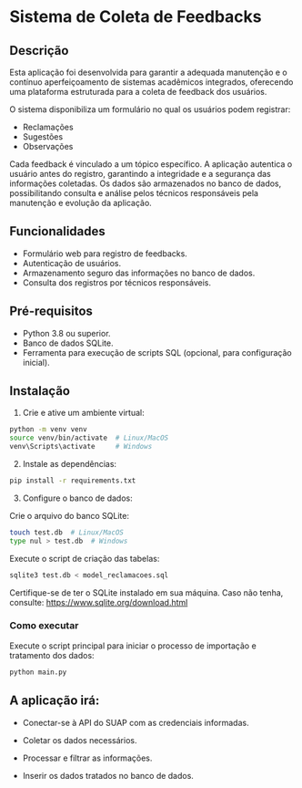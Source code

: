 # Sistema de Coleta de Feedbacks

## Descrição

Esta aplicação foi desenvolvida para garantir a adequada manutenção e o contínuo aperfeiçoamento de sistemas acadêmicos integrados, oferecendo uma plataforma estruturada para a coleta de feedback dos usuários. 

O sistema disponibiliza um formulário no qual os usuários podem registrar:

- Reclamações
- Sugestões
- Observações

Cada feedback é vinculado a um tópico específico. A aplicação autentica o usuário antes do registro, garantindo a integridade e a segurança das informações coletadas. Os dados são armazenados no banco de dados, possibilitando consulta e análise pelos técnicos responsáveis pela manutenção e evolução da aplicação.

## Funcionalidades

- Formulário web para registro de feedbacks.
- Autenticação de usuários.
- Armazenamento seguro das informações no banco de dados.
- Consulta dos registros por técnicos responsáveis.

## Pré-requisitos

- Python 3.8 ou superior.
- Banco de dados SQLite.
- Ferramenta para execução de scripts SQL (opcional, para configuração inicial).

## Instalação

1. Crie e ative um ambiente virtual:

```bash
python -m venv venv
source venv/bin/activate  # Linux/MacOS
venv\Scripts\activate     # Windows
```
2. Instale as dependências:

```bash
pip install -r requirements.txt
```

3. Configure o banco de dados:

Crie o arquivo do banco SQLite:

```bash
touch test.db  # Linux/MacOS
type nul > test.db  # Windows
```
Execute o script de criação das tabelas:

```bash
sqlite3 test.db < model_reclamacoes.sql
```
Certifique-se de ter o SQLite instalado em sua máquina. Caso não tenha, consulte: https://www.sqlite.org/download.html


### Como executar
Execute o script principal para iniciar o processo de importação e tratamento dos dados:

```bash
python main.py
```
## A aplicação irá:

- Conectar-se à API do SUAP com as credenciais informadas.

- Coletar os dados necessários.

- Processar e filtrar as informações.

- Inserir os dados tratados no banco de dados.
